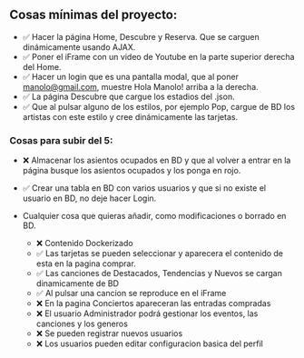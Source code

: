 ## Cosas mínimas del proyecto:

- ✅ Hacer la página Home, Descubre y Reserva. Que se carguen dinámicamente usando AJAX.
- ✅ Poner el iFrame con un video de Youtube en la parte superior derecha del Home.
- ✅ Hacer un login que es una pantalla modal, que al poner manolo@gmail.com, muestre Hola Manolo! arriba a la derecha. 
- ✅ La página Descubre que cargue los estadios del .json.
- ✅ Que al pulsar alguno de los estilos, por ejemplo Pop, cargue de BD los artistas con este estilo y cree dinámicamente las tarjetas.

### Cosas para subir del 5:

- ❌ Almacenar los asientos ocupados en BD y que al volver a entrar en la página busque los asientos ocupados y los ponga en rojo.
- ✅ Crear una tabla en BD con varios usuarios y que si no existe el usuario en BD, no deje hacer Login.

-  Cualquier cosa que quieras añadir, como modificaciones o borrado en BD.
    - ❌ Contenido Dockerizado
    - ✅ Las tarjetas se pueden seleccionar y aparecera el contenido de esta en la pagina comprar.
    - ✅ Las canciones de Destacados, Tendencias y Nuevos se cargan dinamicamente de BD
    - ✅ Al pulsar una cancion se reproduce en el iFrame
    - ❌ En la pagina Conciertos apareceran las entradas compradas 
    - ❌ El usuario Administrador podrá gestionar los eventos, las canciones y los generos 
    - ❌ Se pueden registrar nuevos usuarios
    - ❌ Los usuarios pueden editar configuracion basica del perfil